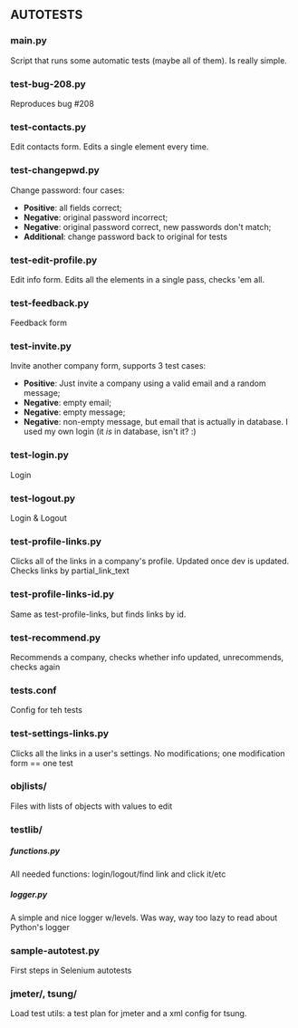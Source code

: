 AUTOTESTS
---------

### main.py
Script that runs some automatic tests (maybe all of them). Is really simple.

### test-bug-208.py
Reproduces bug #208 

### test-contacts.py
Edit contacts form. Edits a single element every time.

### test-changepwd.py
Change password: four cases:
* **Positive**: all fields correct;
* **Negative**: original password incorrect;
* **Negative**: original password correct, new passwords don't match;
* **Additional**: change password back to original for tests

### test-edit-profile.py
Edit info form. Edits all the elements in a single pass, checks 'em all.

### test-feedback.py
Feedback form

### test-invite.py
Invite another company form, supports 3 test cases:
* **Positive**: Just invite a company using a valid email and a random message;
* **Negative**: empty email;
* **Negative**: empty message;
* **Negative**: non-empty message, but email that is actually in database. I used my own login (it *is* in database, isn't it? :)

### test-login.py
Login

### test-logout.py
Login & Logout

### test-profile-links.py
Clicks all of the links in a company's profile. Updated once dev is updated. Checks links by partial\_link\_text

### test-profile-links-id.py
Same as test-profile-links, but finds links by id.

### test-recommend.py
Recommends a company, checks whether info updated, unrecommends, checks again

### tests.conf
Config for teh tests

### test-settings-links.py
Clicks all the links in a user's settings. No modifications; one modification form == one test

### objlists/
Files with lists of objects with values to edit

### testlib/
##### functions.py
All needed functions: login/logout/find link and click it/etc
##### logger.py
A simple and nice logger w/levels. Was way, way too lazy to read about Python's logger

### sample-autotest.py
First steps in Selenium autotests

### jmeter/, tsung/
Load test utils: a test plan for jmeter and a xml config for tsung.
